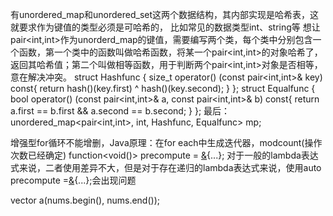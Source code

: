 有unordered_map和unordered_set这两个数据结构，其内部实现是哈希表，这就要求作为键值的类型必须是可哈希的，
比如常见的数据类型int、string等
想让pair<int,int>作为unorderd_map的键值，需要编写两个类，每个类中分别包含一个函数，第一个类中的函数叫做哈希函数，将某一个pair<int,int>的对象哈希了，返回其哈希值；第二个叫做相等函数，用于判断两个pair<int,int>对象是否相等，意在解决冲突。
struct Hashfunc {
    size_t operator() (const pair<int,int>& key) const{
        return hash<int>()(key.first) ^ hash<int>()(key.second);
    }
};
struct Equalfunc {
    bool operator() (const pair<int,int>& a, const pair<int,int>& b) const{
        return a.first == b.first && a.second == b.second;
    }
};
最后：
unordered_map<pair<int,int>, int, Hashfunc, Equalfunc> mp;

增强型for循环不能增删，Java原理：在for each中生成迭代器，modcount(操作次数已经确定)
function<void()> precompute = [&](){...}; 对于一般的lambda表达式来说，二者使用差异不大，但是对于存在递归的lambda表达式来说，使用auto precompute =[&](){...};会出现问题

vector<int> a(nums.begin(), nums.end());